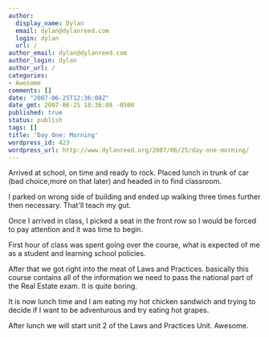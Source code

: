 ```yaml
---
author:
  display_name: Dylan
  email: dylan@dylanreed.com
  login: dylan
  url: /
author_email: dylan@dylanreed.com
author_login: dylan
author_url: /
categories:
- Awesome
comments: []
date: "2007-06-25T12:36:08Z"
date_gmt: 2007-06-25 18:36:08 -0500
published: true
status: publish
tags: []
title: 'Day One: Morning'
wordpress_id: 423
wordpress_url: http://www.dylanreed.org/2007/06/25/day-one-morning/
---
```


Arrived at school, on time and ready to rock. Placed lunch in trunk of car (bad choice,more on that later) and headed in to find classroom.

I parked on wrong side of building and ended up walking three times further then necessary. That'll teach my gut.

Once I arrived in class, I picked a seat in the front row so I would be forced to pay attention and it was time to begin.

First hour of class was spent going over the course, what is expected of me as a student and learning school policies.

After that we got right into the meat of Laws and Practices. basically this course contains all of the information we need to pass the national part of the Real Estate exam. It is quite boring.

It is now lunch time and I am eating my hot chicken sandwich and trying to decide if I want to be adventurous and try eating hot grapes.

After lunch we will start unit 2 of the Laws and Practices Unit. Awesome.
